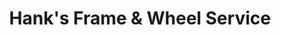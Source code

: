 ---
title: "Hank's Frame & Wheel Service"
url: /longview/hanks-frame-und-wheel-service/
shop: Autowerkstatt
---